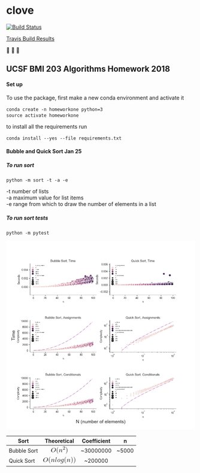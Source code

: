 # clove

[![Build
Status](https://travis-ci.org/sayloren/clove.svg?branch=master)](https://travis-ci.org/sayloren/clove)

[Travis Build Results](https://travis-ci.org/sayloren/clove)

:see_no_evil: :hear_no_evil: :speak_no_evil:

## UCSF BMI 203 Algorithms Homework 2018

#### Set up

To use the package, first make a new conda environment and activate it

```
conda create -n homeworkone python=3
source activate homeworkone
```

to install all the requirements run

```
conda install --yes --file requirements.txt
```

#### Bubble and Quick Sort Jan 25

##### To run sort
```
python -m sort -t -a -e
```

-t number of lists  
-a maximum value for list items  
-e range from which to draw the number of elements in a list  

##### To run sort tests
```
python -m pytest
```

![a](/images/Sorting_time_complexity.png)

| Sort | Theoretical | Coefficient | n |
| ---------- |:----------:|:----------:|:----------:|
| Bubble Sort | ![a](/images/nsquared.gif) | ~30000000 | ~5000 |
| Quick Sort | ![a](/images/nlogn.gif) | ~200000 |  |
